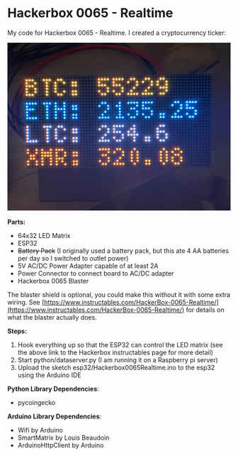 # Hackerbox 0065 - Realtime
My code for Hackerbox 0065 - Realtime. I created a cryptocurrency ticker:

![cryptoticker](https://raw.githubusercontent.com/chasepd/extras/main/hackerbox0065/cryptoticker.jpg)

**Parts:**

- 64x32 LED Matrix
- ESP32
- ~~Battery Pack~~ (I originally used a battery pack, but this ate 4 AA batteries per day so I switched to outlet power)
- 5V AC/DC Power Adapter capable of at least 2A
- Power Connector to connect board to AC/DC adapter
- Hackerbox 0065 Blaster

The blaster shield is optional, you could make this without it with some extra wiring. See [https://www.instructables.com/HackerBox-0065-Realtime/](https://www.instructables.com/HackerBox-0065-Realtime/) for details on what the blaster actually does.


**Steps:**

1. Hook everything up so that the ESP32 can control the LED matrix (see the above link to the Hackerbox instructables page for more detail)
2. Start python/dataserver.py (I am running it on a Raspberry pi server)
3. Upload the sketch esp32/Hackerbox0065Realtime.ino to the esp32 using the Arduino IDE


**Python Library Dependencies**:

- pycoingecko


**Arduino Library Dependencies**:

- Wifi by Arduino
- SmartMatrix by Louis Beaudoin
- ArduinoHttpClient by Arduino
